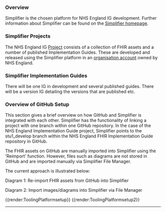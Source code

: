 
### Overview
Simplifier is the chosen platform for NHS England IG development. Further information about Simplifier can be found on the [Simplifier homepage](https://simplifier.net).

### Simplifier Projects
The NHS England IG [Project](https://simplifier.net/nhs-england-implementation-guide) consists of a collection of FHIR assets and a number of published Implementation Guides. These are developed and released using the Simplifier platform in an [organisation account](https://simplifier.net/organization/nhsdigital) owned by NHS England. 


### Simplifier Implementation Guides

There will be one IG in development and several published guides. There will be a version IG detailing the versions that are published etc.

### Overview of GitHub Setup

This section gives a brief overview on how GitHub and Simplifier is integrated with each other. Simplifier has the functionality of linking a project with one branch within one GitHub repository. In the case of the NHS England Implementation Guide project, Simplifier points to the stu1_develop branch within the NHS England FHIR Implementation Guide repository in GitHub. 

The FHIR assets on GitHub are manually imported into Simplifier using the 'Reimport' function. However, files such as diagrams are not stored in GitHub and are imported manually via Simplifier File Manager.

The current approach is illustrated below:

Diagram 1: Re-import FHIR assets from GitHub into Simplifier 

Diagram 2: Import images/diagrams into Simplifier via File Manager


{{render:ToolingPlatformsetup}}
{{render:ToolingPlatformsetup2}}

---
